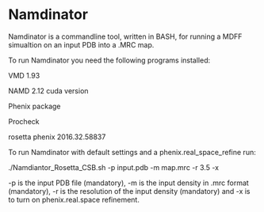 # Namdinator

Namdinator is a commandline tool, written in BASH, for running a MDFF simualtion on an input PDB into a .MRC map.

To run Namdinator you need the following programs installed:

VMD 1.93

NAMD 2.12 cuda version

Phenix package

Procheck

rosetta phenix 2016.32.58837 


To run Namdinator with default settings and a phenix.real_space_refine run:

./Namdiantor_Rosetta_CSB.sh -p input.pdb -m map.mrc -r 3.5 -x

-p is the input PDB file (mandatory), -m is the input density in .mrc format (mandatory), -r is the resolution of the input density (mandatory) and -x is to turn on phenix.real.space refinement.




